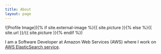 ```yaml
---
title: About
layout: page
---
```

![Profile Image]({% if site.external-image %}{{ site.picture }}{% else %}{{ site.url }}/{{ site.picture }}{% endif %})

<p>
I am a Software Developer at Amazon Web Services (AWS) where
I work on <a href="https://docs.aws.amazon.com/elasticsearch-service/index.html">AWS ElasticSearch service</a>. 
</p>
